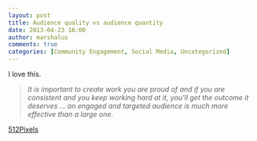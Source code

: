 ```yaml
---
layout: post
title: Audience quality vs audience quantity
date: 2013-04-23 16:00
author: marshalus
comments: true
categories: [Community Engagement, Social Media, Uncategorized]
---
```



I love this.

> _It is important to create work you are proud of and if you are consistent and you keep working hard at it, you’ll get the outcome it deserves … an engaged and targeted audience is much more effective than a large one._

[512Pixels](http://512pixels.net/2013/04/greater-than/)